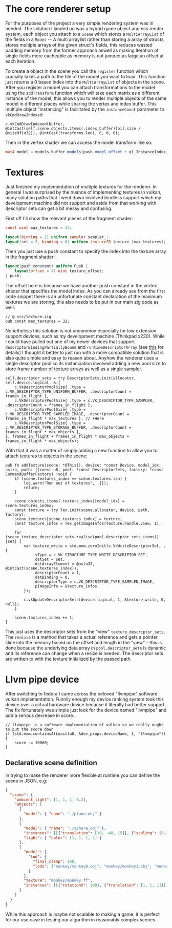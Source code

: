 <link rel="stylesheet" href="https://unpkg.com/sakura.css/css/sakura.css" type="text/css">

# The core renderer setup

For the purposes of the project a very simple rendering system was in needed. The solution I landed on was a hybrid game object and ecs render system, each object you attach to a `Scene` which stores a `MultiArrayList` of the fields in a `Model` -- A multi arraylist rather than storing a array of structs, stores multiple arrays of the given struct's fields, this reduces wasted padding memory from the former approach aswell as making iteration of single fields more cacheable as memory is not jumped as large an offset at each iteration.

To create a object in the scene you call the `register` function which crucially takes a path to the file of the model you want to load. This function just returns a 0 based index into the `MultiArrayList` of objects in the scene. After you register a model you can attach transformations to the model using the `addTransform` function which will take each matrix as a different instance of the model, this allows you to render multiple objects of the same model in different places while sharing the vertex and index buffer. This multiple object "instancing" is facilitated by the `instanceCount` parameter to `vkCmdDrawIndexed`:

```zig
c.vkCmdDrawIndexed(buffer, @intCast(self.scene.objects.items(.index_buffer)[oi].size / @sizeOf(u32)), @intCast(transforms.len), 0, 0, 0);
```

Then in the vertex shader we can access the model transform like so:

```glsl
mat4 model = models_buffer.models[push.model_offset + gl_InstanceIndex];
```

# Textures

Just finished my implementation of multiple textures for the renderer. In general I was surprised by the nuance of implementing textures in vulkan, many solution paths that I went down involved bindless support which my development machine did not support and aside from that working with descriptor sets can get a bit messy and confusing.

First off I'll show the relevant pieces of the fragment shader:

```glsl
const uint max_textures = 32;

layout(binding = 1) uniform sampler sampler_;
layout(set = 2, binding = 0) uniform texture2D texture_[max_textures];
```

Then you just use a push constant to specify the index into the texture array in the fragment shader:

```glsl
layout(push_constant) uniform Push {
    layout(offset = 4) uint texture_offset;
} push;
```

The offset here is because we have another push constant in the vertex shader that specifies the model index. As you can already see from the first code snippet there is an unfortunate constant declaration of the maximum textures we are storing, this also needs to be put in our main zig code as well:

```zig
// @ src/texture.zig
pub const max_textures = 32;
```

Nonetheless this solution is not uncommon especially for low extension support devices, such as my development machine (Thinkpad x230). While I could have pulled out one of my newer devices that support `descriptorBindingPartiallyBound` and `runtimeDescriptorArray` (see [this](https://jorenjoestar.github.io/post/vulkan_bindless_texture/) for details) I thought it better to just run with a more compatible solution that is also quite simple and easy to reason about. Anyhow the renderer uses a single descriptor pool so its instanciation involved adding a new pool size to store frame number of texture arrays as well as a single sampler.

```zig
self.descriptor_sets = try DescriptorSets.init(allocator, self.device.logical, &.{
    c.VkDescriptorPoolSize{ .type = c.VK_DESCRIPTOR_TYPE_UNIFORM_BUFFER, .descriptorCount = frames_in_flight },
    c.VkDescriptorPoolSize{ .type = c.VK_DESCRIPTOR_TYPE_SAMPLER, .descriptorCount = frames_in_flight },
    c.VkDescriptorPoolSize{ .type = c.VK_DESCRIPTOR_TYPE_SAMPLED_IMAGE, .descriptorCount = frames_in_flight * max_textures }, // +Here
    c.VkDescriptorPoolSize{ .type = c.VK_DESCRIPTOR_TYPE_STORAGE_BUFFER, .descriptorCount = frames_in_flight * max_objects },
}, frames_in_flight + frames_in_flight * max_objects + frames_in_flight * max_objects);
```

With that it was a matter of simply adding a new function to allow you to attach textures to objects in the scene:

```zig
pub fn addTexture(scene: *@This(), device: *const Device, model_idx: usize, path: []const u8, pool: *const DescriptorSets, factory: *const CommandBufferFactory) !void {
    if (scene.textures_index == scene.textures.len) {
        log.warn("Ran out of textures", .{});
        return;
    }

    scene.objects.items(.texture_index)[model_idx] = scene.textures_index;
    const texture = try Tex.init(scene.allocator, device, path, factory);
    scene.textures[scene.textures_index] = texture;
    const texture_infos = Tex.getImageInfos(texture.handle.view, 1);

    for (scene.texture_descriptor_sets.realise(pool.descriptor_sets.items)) |set| {
        var texture_write = std.mem.zeroInit(c.VkWriteDescriptorSet, .{
            .sType = c.VK_STRUCTURE_TYPE_WRITE_DESCRIPTOR_SET,
            .dstSet = set,
            .dstArrayElement = @as(u32, @intCast(scene.textures_index)),
            .descriptorCount = 1,
            .dstBinding = 0,
            .descriptorType = c.VK_DESCRIPTOR_TYPE_SAMPLED_IMAGE,
            .pImageInfo = &texture_infos,
        });

        c.vkUpdateDescriptorSets(device.logical, 1, &texture_write, 0, null);
    }

    scene.textures_index += 1;
}
```

This just uses the descriptor sets from the "view" `texture_descriptor_sets`, The `realise` is a method that takes a actual reference and gets a pointer slice into the memory based on the offset and length in the "view" - this is done because the underlying data array in `pool.descriptor_sets` is dynamic and its reference can change when a resize is needed. The descriptor sets are written to with the texture initialized by the passed path.


# Llvm pipe device

After switching to fedora I came across the beloved "llvmpipe" software vulkan implementation. Funnily enough my device ranking system took this device over a actual hardware device because it literally had better support. The fix fortunately was simple just look for the device named "llvmpipe" and add a serious decrease in score.

```zig
// llvmpipe is a software implementation of vulkan so we really ought to put the score down
if (std.mem.containsAtLeast(u8, &dev_props.deviceName, 1, "llvmpipe")) {
    score -= 10000;
}
```

## Declarative scene definition

In trying to make the renderer more flexible at runtime you can define the scene in JSON, e.g:

```json
{
  "scene": {
    "ambient_light": [1, 1, 1, 0.2],
    "objects": [
      {
        "model": { "name": "./plane.obj" }
      },
      {
        "model": { "name": "./sphere.obj" },
        "instances": [[{"translation": [10, -40, 15]}, {"scaling": [0.1, 0.1, 0.1]}]], 
        "light": { "color": [1, 1, 1, 1] }
      },
      {
        "model": {
          "lod": {
            "final_clamp": 100,
            "lods": ["monkey/monkey0.obj", "monkey/monkey1.obj", "monkey/monkey2.obj", "monkey/monkey3.obj", "monkey/monkey4.obj"]
          }
        },
        "texture": "monkey/monkey.ff",
        "instances": [[{"rotationX": 180}, {"translation": [1, 1, 1]}]]
      }
    ]
  }
}
```

While this approach is maybe not scalable to making a game, it is perfect for our use case in testing our algorithm in reasonably complex scenes.

